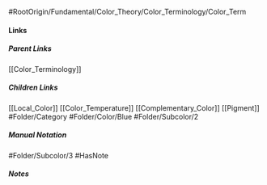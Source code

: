 #RootOrigin/Fundamental/Color_Theory/Color_Terminology/Color_Term
#### Links
##### Parent Links
[[Color_Terminology]]
##### Children Links
[[Local_Color]]
[[Color_Temperature]]
[[Complementary_Color]]
[[Pigment]]
#Folder/Category
#Folder/Color/Blue
#Folder/Subcolor/2
##### Manual Notation
#Folder/Subcolor/3
#HasNote
##### Notes